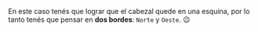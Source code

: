 En este caso tenés que lograr que el cabezal quede en una esquina, por lo tanto tenés que pensar en **dos bordes**: `Norte` y `Oeste`. :wink: